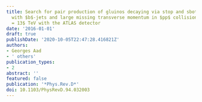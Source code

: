 ```yaml
---
title: Search for pair production of gluinos decaying via stop and sbottom in events
  with $b$-jets and large missing transverse momentum in $pp$ collisions at $sqrts
  = 13$ TeV with the ATLAS detector
date: '2016-01-01'
draft: true
publishDate: '2020-10-05T22:47:28.416821Z'
authors:
- Georges Aad
- ' others'
publication_types:
- 2
abstract: ''
featured: false
publication: '*Phys.Rev.D*'
doi: 10.1103/PhysRevD.94.032003
---
```


